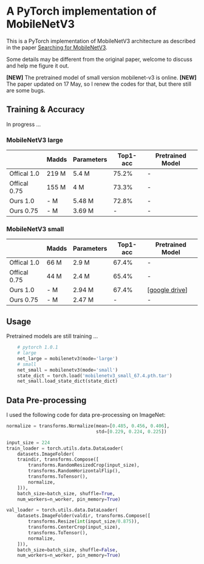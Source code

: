 # A PyTorch implementation of MobileNetV3

This is a PyTorch implementation of MobileNetV3 architecture as described in the paper [Searching for MobileNetV3](https://arxiv.org/pdf/1905.02244.pdf).

Some details may be different from the original paper, welcome to discuss and help me figure it out.

**[NEW]** The pretrained model of small version mobilenet-v3 is online.
**[NEW]** The paper updated on 17 May, so I renew the codes for that, but there still are some bugs.

## Training & Accuracy
In progress ...

### MobileNetV3 large
|              | Madds     | Parameters | Top1-acc  | Pretrained Model                                             |
| -----------  | --------- | ---------- | --------- | ------------------------------------------------------------ |
| Offical 1.0  | 219 M     | 5.4  M     | 75.2%     | -                                                            |
| Offical 0.75 | 155 M     | 4    M     | 73.3%     | -                                                            |
| Ours    1.0  |   - M     | 5.48 M     | 72.8%     | - |
| Ours    0.75 |   - M     | 3.69 M     |  -        | - |

### MobileNetV3 small
|              | Madds     | Parameters | Top1-acc  | Pretrained Model                                             |
| -----------  | --------- | ---------- | --------- | ------------------------------------------------------------ |
| Offical 1.0  | 66  M     | 2.9  M     | 67.4%     | -                                                            |
| Offical 0.75 | 44  M     | 2.4  M     | 65.4%     | -                                                            |
| Ours    1.0  |   - M     | 2.94 M     | 67.4%     |  [[google drive](https://drive.google.com/open?id=1lCsN3kWXAu8C30bQrD2JTZ7S2v4yt23C)] |
| Ours    0.75 |   - M     | 2.47 M     | -         | - |

## Usage
Pretrained models are still training ...
```python
    # pytorch 1.0.1
    # large
    net_large = mobilenetv3(mode='large')
    # small
    net_small = mobilenetv3(mode='small')
    state_dict = torch.load('mobilenetv3_small_67.4.pth.tar')
    net_small.load_state_dict(state_dict)
```

## Data Pre-processing

I used the following code for data pre-processing on ImageNet:

```python
normalize = transforms.Normalize(mean=[0.485, 0.456, 0.406],
                                 std=[0.229, 0.224, 0.225])

input_size = 224
train_loader = torch.utils.data.DataLoader(
    datasets.ImageFolder(
    traindir, transforms.Compose([
        transforms.RandomResizedCrop(input_size),
        transforms.RandomHorizontalFlip(),
        transforms.ToTensor(),
        normalize,
    ])),
    batch_size=batch_size, shuffle=True,
    num_workers=n_worker, pin_memory=True)

val_loader = torch.utils.data.DataLoader(
    datasets.ImageFolder(valdir, transforms.Compose([
        transforms.Resize(int(input_size/0.875)),
        transforms.CenterCrop(input_size),
        transforms.ToTensor(),
        normalize,
    ])),
    batch_size=batch_size, shuffle=False,
    num_workers=n_worker, pin_memory=True)
```

